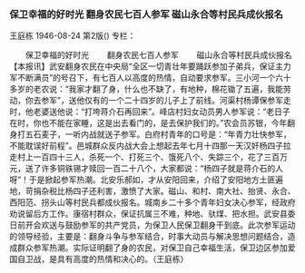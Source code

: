 ### 保卫幸福的好时光  翻身农民七百人参军  磁山永合等村民兵成伙报名
王庭栋
1946-08-24
第2版()
专栏：

　　保卫幸福的好时光
　　翻身农民七百人参军
　　磁山永合等村民兵成伙报名
    【本报讯】武安翻身农民在中央局“全区一切青壮年要踊跃参加子弟兵，保证主力军不断满员”的号召下，有七百人以高度的热情，自动要求参军。三小河一个六十多岁的老农说：“我家才翻了身，什么也不缺了，有地种，棉花锄了五遍，我能劳动，你去参军”，送他仅有的一个二十四岁的儿子上了前线。河渠村杨谭保参军走时，他老婆送他说：“打垮蒋介石再回来”。峰店村妇女动员男人参军说：“老日子在时，你也不能在家睡，这是出去看门的，是去保护我们的。”农会员苏银，今年翻身打五石麦子，一听内战就送子参军。白府村青年的口号是：“年青力壮快参军，不能耽误好前程”。邑城群众反内战大会上想起去年七月十四那一天汉奸杨四子拉走村上一百四十三人，杀死一个、打死三个、饿死八个、失踪三个，花了三百万元，送了许多铜铁锡才赎回一百二十八个，大家都说：“杨四子就是蒋介石的人呀”！于是掀起参军热潮。北安乐郝如，才从安阳回来，介绍了安阳地方土匪遍地，苛捐杂税比杨四子还利害，激愤了大家。磁山、和村、南大社、抬贤、永合、西阳范、拐头山等村民兵都成伙报名。城南乡二十多个青年妇女决心参军，经政府劝说留后方工作。康宿村群众，保证抗属三不难，种地、驮煤、把水担。武安县委日前开会欢送与鼓励参军的共产党员，为保卫人民保卫翻身干到底。此次参军运动的领导经验，主要是：翻身斗争与参军结合，时事大动员与解决思想问题结合，造成群众参军热潮。实际证明翻了身的农民，对保卫自己幸福生活，保卫边区参加爱国自卫战，是具有高度的热情和决心的。（王庭栋）
